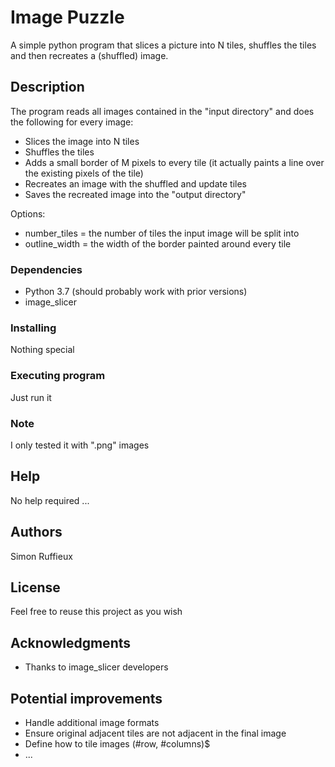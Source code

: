# Image  Puzzle

A simple python program that slices a picture into N tiles, shuffles the tiles and then recreates a (shuffled) image.

## Description

The program reads all images contained in the "input directory" and does the following for every image:
* Slices the image into N tiles
* Shuffles the tiles
* Adds a small border of M pixels to every tile (it actually paints a line over the existing pixels of the tile)
* Recreates an image with the shuffled and update tiles
* Saves the recreated image into the "output directory"

Options:
* number_tiles = the number of tiles the input image will be split into
* outline_width = the width of the border painted around every tile

### Dependencies

* Python 3.7 (should probably work with prior versions)
* image_slicer 

### Installing

Nothing special

### Executing program

Just run it 

### Note

I only tested it with ".png" images

## Help

No help required ...

## Authors

Simon Ruffieux

## License

Feel free to reuse this project as you wish

## Acknowledgments

* Thanks to image_slicer developers

## Potential improvements
* Handle additional image formats
* Ensure original adjacent tiles are not adjacent in the final image
* Define how to tile images  (#row, #columns)$
* ...
